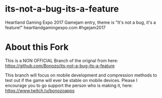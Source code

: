 # its-not-a-bug-its-a-feature
Heartland Gaming Expo 2017 Gamejam entry, theme is "It's not a bug, it's a feature!" heartlandgamingexpo.com #hgejam2017

# About this Fork
This is a NON OFFICIAL Branch of the orignal from here: https://github.com/Bonozo/its-not-a-bug-its-a-feature

This branch will focus on mobile development and compression methods to test out if the game will ever be stable on mobile devices.
Please I encourage you to go support the person who is making it, here: https://www.twitch.tv/bonozoapps
